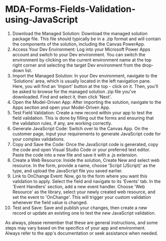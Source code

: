 # MDA-Forms-Fields-Validation-using-JavaScript

1.	Download the Managed Solution: Download the managed solution package file. This file should typically be in a .zip format and will contain the components of the solution, including the Canvas PowerApp.
2.	Access Your Dev Environment: Log into your Microsoft Power Apps account and switch to your Dev environment. You can switch the environment by clicking on the current environment name at the top right corner and selecting the target Dev environment from the drop-down list.
3.	Import the Managed Solution: In your Dev environment, navigate to the 'Solutions' area, which is usually located in the left navigation pane. Here, you will find an 'Import' button at the top - click on it. Then, you'll be asked to browse for the managed solution .zip file you've downloaded. Find and select it, then click 'Next'.
4.	Open the Model-Driven App: After importing the solution, navigate to the Apps section and open your Model-Driven App.
5.	Test Field Validation: Create a new record within your app to test the field validation. This is done by filling out the forms and ensuring that the validation rules, if any, are working correctly.
6.	Generate JavaScript Code: Switch over to the Canvas App. On the customer page, input your requirements to generate JavaScript code for your complex validations.
7.	Copy and Save the Code: Once the JavaScript code is generated, copy the code and open Visual Studio Code or your preferred text editor. Paste the code into a new file and save it with a .js extension.
8.	Create a Web Resource: Inside the solution, Create New and select web resource. In the form, provide a name, choose 'Script (JScript)' as the type, and upload the JavaScript file you saved earlier.
9.	Link to OnChange Event: Now, go to the form where you want this validation to apply. Select the field and navigate to its 'Events' tab. In the 'Event Handlers' section, add a new event handler. Choose 'Web Resource' as the library, select your newly created web resource, and set the event to 'OnChange'. This will trigger your custom validation whenever the field value is changed.
10.	Test and Save: Save and publish your changes, then create a new record or update an existing one to test the new JavaScript validation.

As always, please remember that these are general instructions, and some steps may vary based on the specifics of your app and environment. Always refer to the app's documentation or seek assistance when needed.
